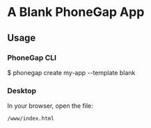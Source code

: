 # A Blank PhoneGap App

## Usage

### PhoneGap CLI

   $ phonegap create my-app --template blank

### Desktop

In your browser, open the file:

    /www/index.html

